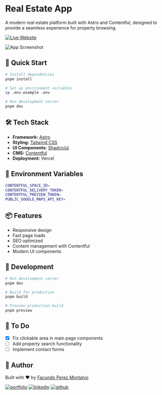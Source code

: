 # Real Estate App

A modern real estate platform built with Astro and Contentful, designed to provide a seamless experience for property browsing.

[![Live Website](https://img.shields.io/badge/▶️-Live_Website-blue?style=for-the-badge)](https://inmobiliaria.facupm.dev)

![App Screenshot](./public/screenshots.png)

## 🚀 Quick Start

```bash
# Install dependencies
pnpm install

# Set up environment variables
cp .env.example .env

# Run development server
pnpm dev
```

## 🛠️ Tech Stack

- **Framework:** [Astro](https://astro.build/)
- **Styling:** [Tailwind CSS](https://tailwindcss.com/)
- **UI Components:** [Shadcn/ui](https://ui.shadcn.com/)
- **CMS:** [Contentful](https://www.contentful.com/)
- **Deployment:** Vercel

## 🔑 Environment Variables

```bash
CONTENTFUL_SPACE_ID=
CONTENTFUL_DELIVERY_TOKEN=
CONTENTFUL_PREVIEW_TOKEN=
PUBLIC_GOOGLE_MAPS_API_KEY=
```

## 📦 Features

- Responsive design
- Fast page loads
- SEO optimized
- Content management with Contentful
- Modern UI components

## 🔨 Development

```bash
# Run development server
pnpm dev

# Build for production
pnpm build

# Preview production build
pnpm preview
```

## 📝 To Do

- [x] Fix clickable area in main page components
- [ ] Add property search functionality
- [ ] Implement contact forms

## 👤 Author

Built with ❤️ by [Facundo Perez Montalvo](https://facuperezm.vercel.app)

[![portfolio](https://img.shields.io/badge/my_portfolio-000?style=for-the-badge&logo=ko-fi&logoColor=white)](https://facuperezm.vercel.app/)
[![linkedin](https://img.shields.io/badge/linkedin-0A66C2?style=for-the-badge&logo=linkedin&logoColor=white)](https://www.linkedin.com/in/facuperezm/)
[![github](https://img.shields.io/badge/github-555?style=for-the-badge&logo=github&logoColor=white)](https://github.com/facuperezm)
